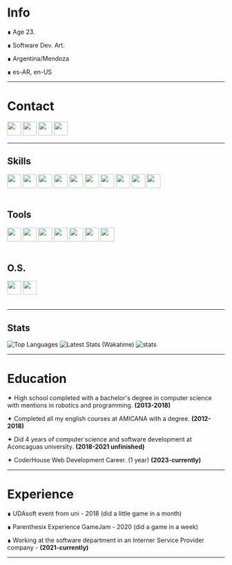 # Info

∎ Age 23.

∎ Software Dev. Art.

∎ Argentina/Mendoza

∎ es-AR, en-US

---

# Contact

<a href = "mailto: emperorbfd@gmail.com"><img height="32" width="32" src="https://cdn.simpleicons.org/gmail/d79921/d79921"/></a>    <a href="https://www.instagram.com/emilasheras"><img height="32" width="32" src="https://cdn.simpleicons.org/instagram/d79921/d79921"/></a> <a href="https://twitter.com/lhs_emi"><img height="32" width="32" src="https://cdn.simpleicons.org/twitter/d79921/d79921"/></a> <a href="https://www.linkedin.com/in/emiliano-las-heras-09b13b190"><img height="32" width="32" src="https://cdn.simpleicons.org/linkedin/d79921/d79921"/></a>

---


<h2>Skills</h2>
<div>
<img height="32" width="32" src="https://cdn.simpleicons.org/php/d79921/d79921"/>
<img height="32" width="32" src="https://cdn.simpleicons.org/html5/d79921/d79921"/> 
<img height="32" width="32" src="https://cdn.simpleicons.org/bootstrap/d79921/d79921"/> 
<img height="32" width="32" src="https://cdn.simpleicons.org/css3/d79921/d79921"/> 
<img height="32" width="32" src="https://cdn.simpleicons.org/javascript/d79921/d79921"/> 
<img height="32" width="32" src="https://cdn.simpleicons.org/mysql/d79921/d79921"/> 
<img height="32" width="32" src="https://cdn.simpleicons.org/markdown/d79921/d79921"/> 
<img height="32" width="32" src="https://cdn.simpleicons.org/yaml/d79921/d79921"/> 
<img height="32" width="32" src="https://cdn.simpleicons.org/p5dotjs/d79921/d79921"/> 
<img height="32" width="32" src="https://cdn.simpleicons.org/git/d79921/d79921"/> 
</div>

<br>

<h2>Tools</h2>
<div>
<img height="32" width="32" src="https://cdn.simpleicons.org/visualstudiocode/d79921/d79921"/> 
<img height="32" width="32" src="https://cdn.simpleicons.org/insomnia/d79921/d79921"/> 
<img height="32" width="32" src="https://cdn.simpleicons.org/docker/d79921/d79921"/> 
<img height="32" width="32" src="https://cdn.simpleicons.org/obsidian/d79921/d79921"/> 
<img height="32" width="32" src="https://cdn.simpleicons.org/figma/d79921/d79921"/> 
<img height="32" width="32" src="https://cdn.simpleicons.org/jira/d79921/d79921"/> 
<img height="32" width="32" src="https://cdn.simpleicons.org/openai/d79921/d79921"/> 
</div>

<br>

<h2>O.S.</h2>
<div>
<img height="32" width="32" src="https://cdn.simpleicons.org/ubuntu/d79921/d79921"/> 
<img height="32" width="32" src="https://cdn.simpleicons.org/windows10/d79921/d79921"/> 
</div>
<br>

---

<h2>Stats</h2>

![Top Languages](https://github-readme-stats.vercel.app/api/top-langs/?username=emilasheras&hide=C%23,glsl,hlsl,javascript,shaderlab&show_icons=true&theme=gruvbox&card_width=495)
![Latest Stats (Wakatime)](https://github-readme-stats.vercel.app/api/wakatime?username=Neptune&theme=gruvbox&card_width=495)
![stats](https://github-readme-stats.vercel.app/api?username=emilasheras&show=reviews&show_icons=true&theme=gruvbox&card_width=495&count_private=true)

---

# Education

✦ High school completed with a bachelor's degree in computer science with mentions in robotics and programming. **(2013-2018)**

✦ Completed all my english courses at AMICANA with a degree. **(2012-2018)**

✦ Did 4 years of computer science and software development at Aconcaguas university. **(2018-2021 unfinished)**

✦ CoderHouse Web Development Career. (1 year) **(2023-currently)**

---

# Experience

∎ UDAsoft event from uni - 2018 (did a little game in a month)

∎ Parenthesix Experience GameJam - 2020 (did a game in a week)

∎ Working at the software department in an Interner Service Provider company - **(2021-currently)**


---
